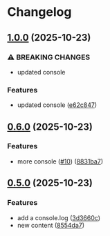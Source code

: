 # Changelog

## [1.0.0](https://github.com/bolex222/github-workflow-test/compare/v0.6.0...v1.0.0) (2025-10-23)


### ⚠ BREAKING CHANGES

* updated console

### Features

* updated console ([e62c847](https://github.com/bolex222/github-workflow-test/commit/e62c847e7d3242367e3408486719822937defc6d))

## [0.6.0](https://github.com/bolex222/github-workflow-test/compare/v0.5.0...v0.6.0) (2025-10-23)


### Features

* more console ([#10](https://github.com/bolex222/github-workflow-test/issues/10)) ([8831ba7](https://github.com/bolex222/github-workflow-test/commit/8831ba79cdefde7e62b35cd525cec422bcc97583))

## [0.5.0](https://github.com/bolex222/github-workflow-test/compare/v0.4.0...v0.5.0) (2025-10-23)


### Features

* add a console.log ([3d3660c](https://github.com/bolex222/github-workflow-test/commit/3d3660c9f25aea1d81d2f288d8f5fdec55efc64f))
* new content ([8554da7](https://github.com/bolex222/github-workflow-test/commit/8554da79e5c9ba11941bc7b8bd314bc89dd9297f))
